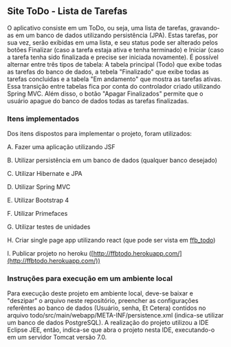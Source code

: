 ## Site ToDo - Lista de Tarefas

O aplicativo consiste em um ToDo, ou seja, uma lista de tarefas, gravando-as em um banco de dados utilizando persistência (JPA). Estas tarefas, por sua vez, serão exibidas em uma lista, e seu status pode ser alterado pelos botões Finalizar (caso a tarefa estaja ativa e tenha terminado) e Iniciar (caso a tarefa tenha sido finalizada e precise ser iniciada novamente). É possível alternar entre três tipos de tabela: A tabela principal (Todo) que exibe todas as tarefas do banco de dados, a tebela "Finalizado" que exibe todas as tarefas concluidas e a tabela "Em andamento" que mostra as tarefas ativas. Essa transição entre tabelas fica por conta do controlador criado utilizando Spring MVC. 
Além disso, o botão "Apagar Finalizados" permite que o usuário apague do banco de dados todas as tarefas finalizadas.

### Itens implementados

Dos itens dispostos para implementar o projeto, foram utilizados:

A. Fazer uma aplicação utilizando JSF

B. Utilizar persistência em um banco de dados (qualquer banco desejado)

C. Utilizar Hibernate e JPA

D. Utilizar Spring MVC

E. Utilizar Bootstrap 4

F. Utilizar Primefaces

G. Utilizar testes de unidades

H. Criar single page app utilizando react (que pode ser vista em [ffb_todo](https://github.com/felipeferreirabarbosa/ffb_todo_spa))

I. Publicar projeto no heroku ([http://ffbtodo.herokuapp.com/](http://ffbtodo.herokuapp.com/))

### Instruções para execução em um ambiente local

Para execução deste projeto em ambiente local, deve-se baixar e "deszipar" o arquivo neste repositório, preencher as configurações referêntes ao banco de dados (Usuário, senha, Et Cetera) contidos no arquivo todo/src/main/webapp/META-INF/persistence.xml (indica-se utilizar um banco de dados PostgreSQL).
A realização do projeto utilizou a IDE Eclipse JEE, então, indica-se que abra o projeto nesta IDE, executando-o em um servidor Tomcat versão 7.0.




